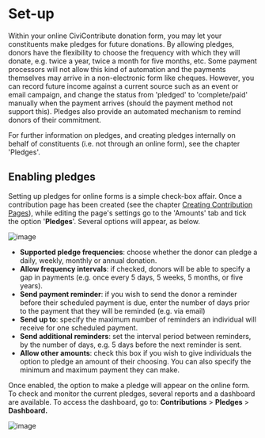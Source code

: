 # Set-up

Within your online CiviContribute donation form, you may let your
constituents make pledges for future donations. By allowing pledges,
donors have the flexibility to choose the frequency with which they will
donate, e.g. twice a year, twice a month for five months, etc. Some
payment processors will not allow this kind of automation and the
payments themselves may arrive in a non-electronic form like cheques.
However, you can record future income against a current source such as
an event or email campaign, and change the status from 'pledged' to
'complete/paid' manually when the payment arrives (should the payment
method not support this). Pledges also provide an automated mechanism to
remind donors of their commitment.

For further information on pledges, and creating pledges internally on
behalf of constituents (i.e. not through an online form), see the
chapter 'Pledges'.

## Enabling pledges

Setting up pledges for online forms is a simple check-box affair. Once a
contribution page has been created (see the chapter [Creating Contribution Pages](/contributions/online-contributions.md)), while
editing the page's settings go to the 'Amounts' tab and tick the option
'**Pledges**'. Several options will appear, as below.

![image](/img/pledge-setup.png)

-   **Supported pledge frequencies**: choose whether the donor can
    pledge a daily, weekly, monthly or annual donation.
-   **Allow frequency intervals**: if checked, donors will be able to
    specify a gap in payments (e.g. once every 5 days, 5 weeks, 5
    months, or five years).
-   **Send payment reminder**: if you wish to send the donor a reminder
    before their scheduled payment is due, enter the number of days
    prior to the payment that they will be reminded (e.g. via email)
-   **Send up to**: specify the maximum number of reminders an
    individual will receive for one scheduled payment.
-   **Send additional reminders**: set the interval period between
    reminders, by the number of days, e.g. 5 days before the next
    reminder is sent.
-   **Allow other amounts**: check this box if you wish to give
    individuals the option to pledge an amount of their choosing. You
    can also specify the minimum and maximum payment they can make.

Once enabled, the option to make a pledge will appear on the online
form. To check and monitor the current pledges, several reports and a
dashboard are available. To access the dashboard, go to:
**Contributions** > **Pledges** > **Dashboard.**

![image](/img/selectpledge_contributeform_1.png)



